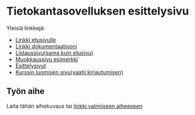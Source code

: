 # Tietokantasovelluksen esittelysivu

Yleisiä linkkejä:

* [Linkki etusivulle](http://palchyk.users.cs.helsinki.fi/tsoha/)
* [Linkki dokumentaatiooni](https://github.com/palchyk/Tsoha-Bootstrap/blob/master/doc/dokumentaatio.pdf)
* [Listaussivu(sama kuin etusivu)](http://palchyk.users.cs.helsinki.fi/tsoha/)
* [Muokkaussivu esimerkki](http://palchyk.users.cs.helsinki.fi/tsoha/course/8/edit)
* [Esittelysivut](http://palchyk.users.cs.helsinki.fi/tsoha/course/8)
* [Kurssin luomisen sivu(vaatii kirjautumisen)](http://palchyk.users.cs.helsinki.fi/tsoha/course/new)

## Työn aihe

Laita tähän aihekuvaus tai [linkki valmiiseen aiheeseen](http://advancedkittenry.github.io/suunnittelu_ja_tyoymparisto/aiheet/Kurssitarjonta_ja_kurssipaikan_varaus.html) 
